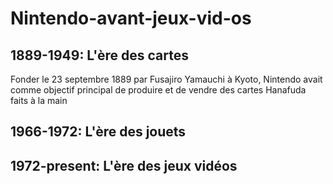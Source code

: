 # Nintendo-avant-jeux-vid-os

## 1889-1949: L'ère des cartes
Fonder le 23 septembre 1889 par Fusajiro Yamauchi à Kyoto, Nintendo avait comme objectif principal de produire et de vendre des cartes Hanafuda faits à la main

## 1966-1972: L'ère des jouets

## 1972-present: L'ère des jeux vidéos
